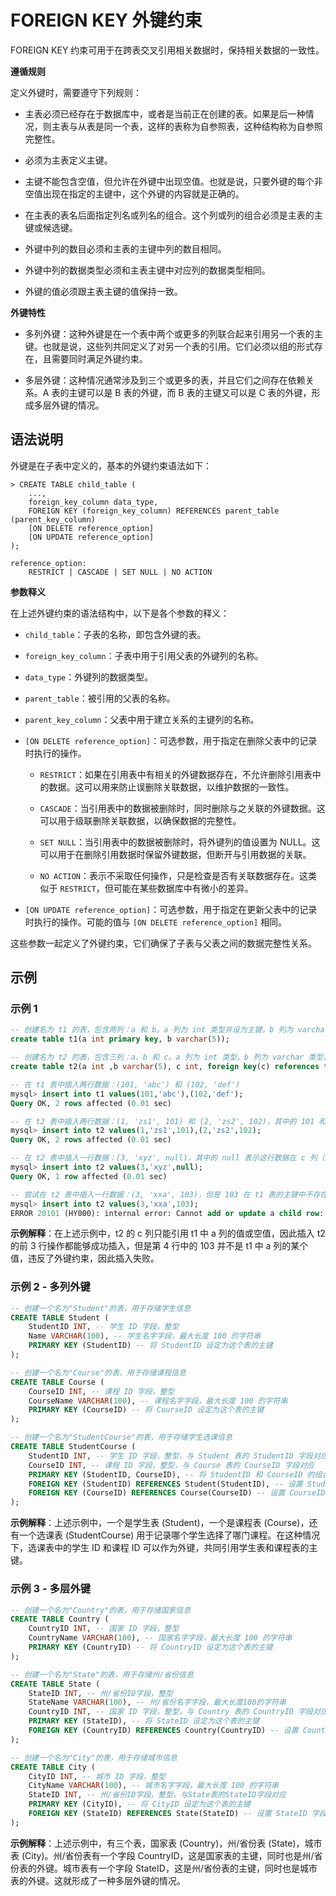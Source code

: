 # FOREIGN KEY 外键约束

FOREIGN KEY 约束可用于在跨表交叉引用相关数据时，保持相关数据的一致性。

**遵循规则**

定义外键时，需要遵守下列规则：

- 主表必须已经存在于数据库中，或者是当前正在创建的表。如果是后一种情况，则主表与从表是同一个表，这样的表称为自参照表，这种结构称为自参照完整性。

- 必须为主表定义主键。

- 主键不能包含空值，但允许在外键中出现空值。也就是说，只要外键的每个非空值出现在指定的主键中，这个外键的内容就是正确的。

- 在主表的表名后面指定列名或列名的组合。这个列或列的组合必须是主表的主键或候选键。

- 外键中列的数目必须和主表的主键中列的数目相同。

- 外键中列的数据类型必须和主表主键中对应列的数据类型相同。

- 外键的值必须跟主表主键的值保持一致。

**外键特性**

- 多列外键：这种外键是在一个表中两个或更多的列联合起来引用另一个表的主键。也就是说，这些列共同定义了对另一个表的引用。它们必须以组的形式存在，且需要同时满足外键约束。

- 多层外键：这种情况通常涉及到三个或更多的表，并且它们之间存在依赖关系。A 表的主键可以是 B 表的外键，而 B 表的主键又可以是 C 表的外键，形成多层外键的情况。

## 语法说明

外键是在子表中定义的，基本的外键约束语法如下：

```
> CREATE TABLE child_table (
    ...,
    foreign_key_column data_type,
    FOREIGN KEY (foreign_key_column) REFERENCES parent_table (parent_key_column)
    [ON DELETE reference_option]
    [ON UPDATE reference_option]
);

reference_option:
    RESTRICT | CASCADE | SET NULL | NO ACTION
```

**参数释义**

在上述外键约束的语法结构中，以下是各个参数的释义：

- `child_table`：子表的名称，即包含外键的表。
- `foreign_key_column`：子表中用于引用父表的外键列的名称。
- `data_type`：外键列的数据类型。
- `parent_table`：被引用的父表的名称。
- `parent_key_column`：父表中用于建立关系的主键列的名称。
- `[ON DELETE reference_option]`：可选参数，用于指定在删除父表中的记录时执行的操作。
    + `RESTRICT`：如果在引用表中有相关的外键数据存在，不允许删除引用表中的数据。这可以用来防止误删除关联数据，以维护数据的一致性。

    + `CASCADE`：当引用表中的数据被删除时，同时删除与之关联的外键数据。这可以用于级联删除关联数据，以确保数据的完整性。

    + `SET NULL`：当引用表中的数据被删除时，将外键列的值设置为 NULL。这可以用于在删除引用数据时保留外键数据，但断开与引用数据的关联。

    + `NO ACTION`：表示不采取任何操作，只是检查是否有关联数据存在。这类似于 `RESTRICT`，但可能在某些数据库中有微小的差异。

- `[ON UPDATE reference_option]`：可选参数，用于指定在更新父表中的记录时执行的操作。可能的值与 `[ON DELETE reference_option]` 相同。

这些参数一起定义了外键约束，它们确保了子表与父表之间的数据完整性关系。

## 示例

### 示例 1

```sql
-- 创建名为 t1 的表，包含两列：a 和 b。a 列为 int 类型并设为主键，b 列为 varchar 类型，长度为 5
create table t1(a int primary key, b varchar(5));

-- 创建名为 t2 的表，包含三列：a、b 和 c。a 列为 int 类型，b 列为 varchar 类型，长度为 5。c 列为 int 类型，并且被设定为外键，与 t1 表的 a 列建立关系
create table t2(a int ,b varchar(5), c int, foreign key(c) references t1(a));

-- 在 t1 表中插入两行数据：(101, 'abc') 和 (102, 'def')
mysql> insert into t1 values(101,'abc'),(102,'def');
Query OK, 2 rows affected (0.01 sec)

-- 在 t2 表中插入两行数据：(1, 'zs1', 101) 和 (2, 'zs2', 102)，其中的 101 和 102 是 t1 表的主键
mysql> insert into t2 values(1,'zs1',101),(2,'zs2',102);
Query OK, 2 rows affected (0.01 sec)

-- 在 t2 表中插入一行数据：(3, 'xyz', null)，其中的 null 表示这行数据在 c 列（即外键列）没有关联的主键
mysql> insert into t2 values(3,'xyz',null);
Query OK, 1 row affected (0.01 sec)

-- 尝试在 t2 表中插入一行数据：(3, 'xxa', 103)，但是 103 在 t1 表的主键中不存在，因此插入失败，违反了外键约束
mysql> insert into t2 values(3,'xxa',103);
ERROR 20101 (HY000): internal error: Cannot add or update a child row: a foreign key constraint fails

```

**示例解释**：在上述示例中，t2 的 c 列只能引用 t1 中 a 列的值或空值，因此插入 t2 的前 3 行操作都能够成功插入，但是第 4 行中的 103 并不是 t1 中 a 列的某个值，违反了外键约束，因此插入失败。

### 示例 2 - 多列外键

```sql
-- 创建一个名为"Student"的表，用于存储学生信息
CREATE TABLE Student (
    StudentID INT, -- 学生 ID 字段，整型
    Name VARCHAR(100), -- 学生名字字段，最大长度 100 的字符串
    PRIMARY KEY (StudentID) -- 将 StudentID 设定为这个表的主键
);

-- 创建一个名为"Course"的表，用于存储课程信息
CREATE TABLE Course (
    CourseID INT, -- 课程 ID 字段，整型
    CourseName VARCHAR(100), -- 课程名字字段，最大长度 100 的字符串
    PRIMARY KEY (CourseID) -- 将 CourseID 设定为这个表的主键
);

-- 创建一个名为"StudentCourse"的表，用于存储学生选课信息
CREATE TABLE StudentCourse (
    StudentID INT, -- 学生 ID 字段，整型，与 Student 表的 StudentID 字段对应
    CourseID INT, -- 课程 ID 字段，整型，与 Course 表的 CourseID 字段对应
    PRIMARY KEY (StudentID, CourseID), -- 将 StudentID 和 CourseID 的组合设定为这个表的主键
    FOREIGN KEY (StudentID) REFERENCES Student(StudentID), -- 设置 StudentID 字段为外键，引用 Student 表的 StudentID 字段
    FOREIGN KEY (CourseID) REFERENCES Course(CourseID) -- 设置 CourseID 字段为外键，引用 Course 表的 CourseID 字段
);
```

**示例解释**：上述示例中，一个是学生表 (Student)，一个是课程表 (Course)，还有一个选课表 (StudentCourse) 用于记录哪个学生选择了哪门课程。在这种情况下，选课表中的学生 ID 和课程 ID 可以作为外键，共同引用学生表和课程表的主键。

### 示例 3 - 多层外键

```sql
-- 创建一个名为"Country"的表，用于存储国家信息
CREATE TABLE Country (
    CountryID INT, -- 国家 ID 字段，整型
    CountryName VARCHAR(100), -- 国家名字字段，最大长度 100 的字符串
    PRIMARY KEY (CountryID) -- 将 CountryID 设定为这个表的主键
);

-- 创建一个名为"State"的表，用于存储州/省份信息
CREATE TABLE State (
    StateID INT, -- 州/省份ID字段，整型
    StateName VARCHAR(100), -- 州/省份名字字段，最大长度100的字符串
    CountryID INT, -- 国家 ID 字段，整型，与 Country 表的 CountryID 字段对应
    PRIMARY KEY (StateID), -- 将 StateID 设定为这个表的主键
    FOREIGN KEY (CountryID) REFERENCES Country(CountryID) -- 设置 CountryID 字段为外键，引用 Country 表的 CountryID 字段
);

-- 创建一个名为"City"的表，用于存储城市信息
CREATE TABLE City (
    CityID INT, -- 城市 ID 字段，整型
    CityName VARCHAR(100), -- 城市名字字段，最大长度 100 的字符串
    StateID INT, -- 州/省份ID字段，整型，与State表的StateID字段对应
    PRIMARY KEY (CityID), -- 将 CityID 设定为这个表的主键
    FOREIGN KEY (StateID) REFERENCES State(StateID) -- 设置 StateID 字段为外键，引用 State 表的 StateID 字段
);
```

**示例解释**：上述示例中，有三个表，国家表 (Country)，州/省份表 (State)，城市表 (City)。州/省份表有一个字段 CountryID，这是国家表的主键，同时也是州/省份表的外键。城市表有一个字段 StateID，这是州/省份表的主键，同时也是城市表的外键。这就形成了一种多层外键的情况。
